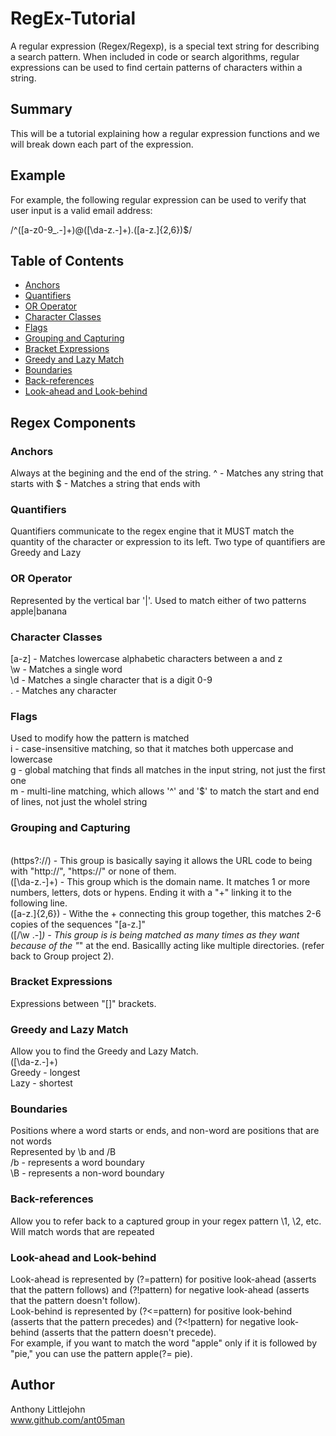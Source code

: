 # RegEx-Tutorial

A regular expression (Regex/Regexp), is a special text string for describing a search pattern. When included in code or search algorithms, regular expressions can be used to find certain patterns of characters within a string.

## Summary

This will be a tutorial explaining how a regular expression functions and we will break down each part of the expression.

## Example

For example, the following regular expression can be used to verify that user input is a valid email address:

/^([a-z0-9_\.-]+)@([\da-z\.-]+)\.([a-z\.]{2,6})$/

## Table of Contents

- [Anchors](#anchors)
- [Quantifiers](#quantifiers)
- [OR Operator](#or-operator)
- [Character Classes](#character-classes)
- [Flags](#flags)
- [Grouping and Capturing](#grouping-and-capturing)
- [Bracket Expressions](#bracket-expressions)
- [Greedy and Lazy Match](#greedy-and-lazy-match)
- [Boundaries](#boundaries)
- [Back-references](#back-references)
- [Look-ahead and Look-behind](#look-ahead-and-look-behind)

## Regex Components

### Anchors
Always at the begining and the end of the string.
^ - Matches any string that starts with
$ - Matches a string that ends with

### Quantifiers
Quantifiers communicate to the regex engine that it MUST match the quantity of the character or expression to its left. Two type of quantifiers are Greedy and Lazy

### OR Operator
Represented by the vertical bar '|'. Used to match either of two patterns
apple|banana

### Character Classes
[a-z] - Matches lowercase alphabetic characters between a and z
<br>\w - Matches a single word
<br>\d - Matches a single character that is a digit 0-9
<br>. - Matches any character

### Flags
Used to modify how the pattern is matched
<br>i - case-insensitive matching, so that it matches both uppercase and lowercase
<br>g - global matching that finds all matches in the input string, not just the first one
<br>m - multi-line matching, which allows '^' and '$'  to match the start and end of lines, not just the wholel string

### Grouping and Capturing
<br>(https?:\/\/) - This group is basically saying it allows the URL code to being with "http://", "https://" or none of them.
<br>([\da-z\.-]+) - This group which is the domain name. It matches 1 or more numbers, letters, dots or hypens. Ending it with a "+" linking it to the following line.
<br>([a-z\.]{2,6}) - Withe the + connecting this group together, this matches 2-6 copies of the sequences "[a-z\.]"
<br>([\/\w \.-]*) - This group is is being matched as many times as they want because of the "*" at the end. Basicallly acting like multiple directories. (refer back to Group project 2).

### Bracket Expressions
Expressions between "[]" brackets.

### Greedy and Lazy Match
Allow you to find the Greedy and Lazy Match.
<br>([\da-z\.-]+) 
<br>Greedy - longest
<br>Lazy - shortest
### Boundaries
Positions where a word starts or ends, and non-word are positions that are not words
<br>Represented by \b and /B
<br>/b - represents a word boundary
<br>\B - represents a non-word boundary

### Back-references
Allow you to refer back to a captured group in your regex pattern
\1, \2, etc.
<br>Will match words that are repeated

### Look-ahead and Look-behind
Look-ahead is represented by (?=pattern) for positive look-ahead (asserts that the pattern follows) and (?!pattern) for negative look-ahead (asserts that the pattern doesn't follow).
<br>Look-behind is represented by (?<=pattern) for positive look-behind (asserts that the pattern precedes) and (?<!pattern) for negative look-behind (asserts that the pattern doesn't precede).
<br>For example, if you want to match the word "apple" only if it is followed by "pie," you can use the pattern apple(?= pie).

## Author
Anthony Littlejohn
<br>www.github.com/ant05man
